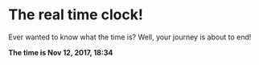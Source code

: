 # The real time clock!

Ever wanted to know what the time is? Well, your journey is about to end!

**The time is Nov 12, 2017, 18:34**
